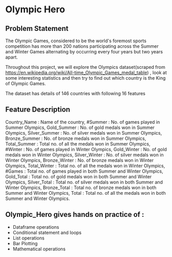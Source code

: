# Olympic Hero
## Problem Statement
The Olympic Games, considered to be the world's foremost sports competition has more than 200 nations participating across the Summer and Winter Games alternating by occurring every four years but two years apart.

Throughout this project, we will explore the Olympics dataset(scraped from https://en.wikipedia.org/wiki/All-time_Olympic_Games_medal_table) , look at some interesting statistics and then try to find out which country is the King of Olympic Games.

The dataset has details of 146 countries with following 16 features
## Feature	Description
Country_Name :	Name of the country,
#Summer :	No. of games played in Summer Olympics,
Gold_Summer :	No. of gold medals won in Summer Olympics,
Silver_Summer :	No. of silver medals won in Summer Olympics,
Bronze_Summer :	No. of bronze medals won in Summer Olympics,
Total_Summer :	Total no. of all the medals won in Summer Olympics,
#Winter :	No. of games played in Winter Olympics,
Gold_Winter :	No. of gold medals won in Winter Olympics,
Silver_Winter :	No. of silver medals won in Winter Olympics,
Bronze_Winter :	No. of bronze medals won in Winter Olympics,
Total_Winter :	Total no. of all the medals won in Winter Olympics,
#Games :	Total no. of games played in both Summer and Winter Olympics,
Gold_Total :	Total no. of gold medals won in both Summer and Winter Olympics,
Silver_Total :	Total no. of silver medals won in both Summer and Winter Olympics,
Bronze_Total :	Total no. of bronze medals won in both Summer and Winter Olympics,
Total :	Total no. of all the medals won in both Summer and Winter Olympics.

## Olympic_Hero gives hands on practice of :
* Dataframe operations
* Conditional statement and loops
* List operations
* Bar Plotting
* Mathematical operations
